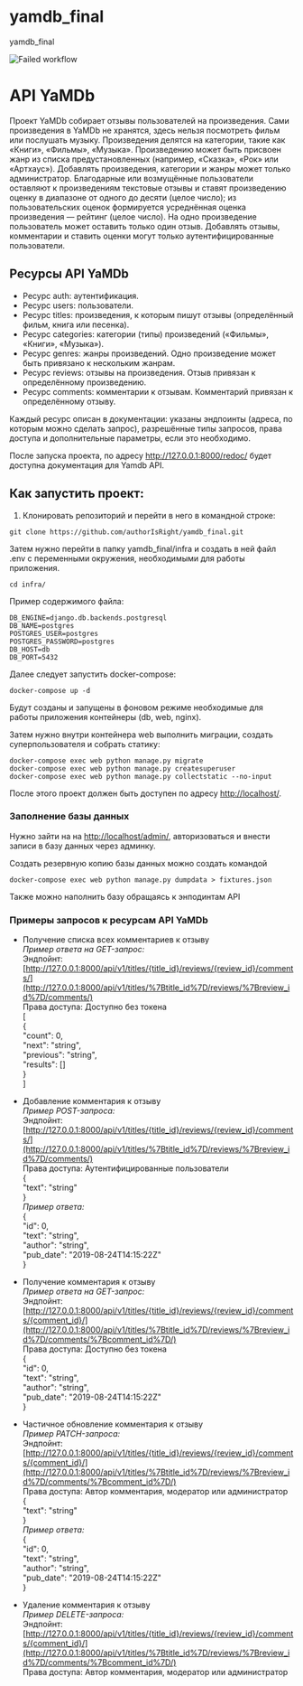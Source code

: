 # yamdb_final
yamdb_final


![Failed workflow](https://github.com/authorisright/yamdb_final/actions/workflows/yamdb_workflow.yml/badge.svg)



# API YaMDb

Проект YaMDb собирает отзывы пользователей на произведения. Сами произведения в YaMDb не хранятся, здесь нельзя посмотреть фильм или послушать музыку.
Произведения делятся на категории, такие как «Книги», «Фильмы», «Музыка».
Произведению может быть присвоен жанр из списка предустановленных (например, «Сказка», «Рок» или «Артхаус»).
Добавлять произведения, категории и жанры может только администратор.
Благодарные или возмущённые пользователи оставляют к произведениям текстовые отзывы и ставят произведению оценку в диапазоне от одного до десяти (целое число); из пользовательских оценок формируется усреднённая оценка произведения — рейтинг (целое число). На одно произведение пользователь может оставить только один отзыв.
Добавлять отзывы, комментарии и ставить оценки могут только аутентифицированные пользователи.

  

## Ресурсы API YaMDb
* Ресурс auth: аутентификация.
* Ресурс users: пользователи.
* Ресурс titles: произведения, к которым пишут отзывы (определённый фильм, книга или песенка).
* Ресурс categories: категории (типы) произведений («Фильмы», «Книги», «Музыка»).
* Ресурс genres: жанры произведений. Одно произведение может быть привязано к нескольким жанрам.
* Ресурс reviews: отзывы на произведения. Отзыв привязан к определённому произведению.
* Ресурс comments: комментарии к отзывам. Комментарий привязан к определённому отзыву.

Каждый ресурс описан в документации: указаны эндпоинты (адреса, по которым можно сделать запрос), разрешённые типы запросов, права доступа и дополнительные параметры, если это необходимо.


После запуска проекта, по адресу http://127.0.0.1:8000/redoc/ будет доступна документация для Yamdb API.

## Как запустить проект:

1. Клонировать репозиторий и перейти в него в командной строке:

 ```
git clone https://github.com/authorIsRight/yamdb_final.git 

```
Затем нужно перейти в папку yamdb_final/infra и создать в ней файл .env с переменными окружения, необходимыми для работы приложения.

```
cd infra/
```

Пример содержимого файла:

```
DB_ENGINE=django.db.backends.postgresql
DB_NAME=postgres
POSTGRES_USER=postgres
POSTGRES_PASSWORD=postgres
DB_HOST=db
DB_PORT=5432
```

Далее следует запустить docker-compose:

```
docker-compose up -d

```

Будут созданы и запущены в фоновом режиме необходимые для работы приложения контейнеры (db, web, nginx).

Затем нужно внутри контейнера web выполнить миграции, создать суперпользователя и собрать статику:

```
docker-compose exec web python manage.py migrate
docker-compose exec web python manage.py createsuperuser
docker-compose exec web python manage.py collectstatic --no-input 
```

После этого проект должен быть доступен по адресу  [http://localhost/](http://localhost/).

### Заполнение базы данных

Нужно зайти на на  [http://localhost/admin/](http://localhost/admin/), авторизоваться и внести записи в базу данных через админку.

Создать резервную копию базы данных можно создать командой

```
docker-compose exec web python manage.py dumpdata > fixtures.json 
```

Также можно наполнить базу обращаясь к энподинтам API

### Примеры запросов к ресурсам API YaMDb

-   Получение списка всех комментариев к отзыву  
    _Пример ответа на GET-запрос:_  
    Эндпойнт:  [http://127.0.0.1:8000/api/v1/titles/{title_id}/reviews/{review_id}/comments/](http://127.0.0.1:8000/api/v1/titles/%7Btitle_id%7D/reviews/%7Breview_id%7D/comments/)  
    Права доступа: Доступно без токена  
    [  
    {  
    "count": 0,  
    "next": "string",  
    "previous": "string",  
    "results": []  
    }  
    ]
    
-   Добавление комментария к отзыву  
    _Пример POST-запроса:_  
    Эндпойнт:  [http://127.0.0.1:8000/api/v1/titles/{title_id}/reviews/{review_id}/comments/](http://127.0.0.1:8000/api/v1/titles/%7Btitle_id%7D/reviews/%7Breview_id%7D/comments/)  
    Права доступа: Аутентифицированные пользователи  
    {  
    "text": "string"  
    }  
    _Пример ответа:_  
    {  
    "id": 0,  
    "text": "string",  
    "author": "string",  
    "pub_date": "2019-08-24T14:15:22Z"  
    }
    
-   Получение комментария к отзыву  
    _Пример ответа на GET-запрос:_  
    Эндпойнт:  [http://127.0.0.1:8000/api/v1/titles/{title_id}/reviews/{review_id}/comments/{comment_id}/](http://127.0.0.1:8000/api/v1/titles/%7Btitle_id%7D/reviews/%7Breview_id%7D/comments/%7Bcomment_id%7D/)  
    Права доступа: Доступно без токена  
    {  
    "id": 0,  
    "text": "string",  
    "author": "string",  
    "pub_date": "2019-08-24T14:15:22Z"  
    }
    
-   Частичное обновление комментария к отзыву  
    _Пример PATCH-запроса:_  
    Эндпойнт:  [http://127.0.0.1:8000/api/v1/titles/{title_id}/reviews/{review_id}/comments/{comment_id}/](http://127.0.0.1:8000/api/v1/titles/%7Btitle_id%7D/reviews/%7Breview_id%7D/comments/%7Bcomment_id%7D/)  
    Права доступа: Автор комментария, модератор или администратор  
    {  
    "text": "string"  
    }  
    _Пример ответа:_  
    {  
    "id": 0,  
    "text": "string",  
    "author": "string",  
    "pub_date": "2019-08-24T14:15:22Z"  
    }
    
-   Удаление комментария к отзыву  
    _Пример DELETE-запроса:_  
    Эндпойнт:  [http://127.0.0.1:8000/api/v1/titles/{title_id}/reviews/{review_id}/comments/{comment_id}/](http://127.0.0.1:8000/api/v1/titles/%7Btitle_id%7D/reviews/%7Breview_id%7D/comments/%7Bcomment_id%7D/)  
    Права доступа: Автор комментария, модератор или администратор